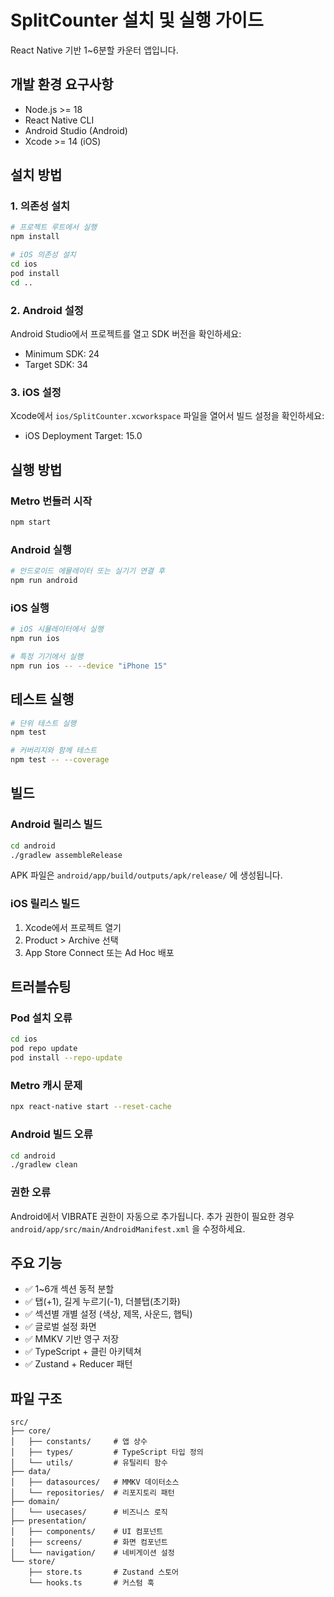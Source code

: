 # SplitCounter 설치 및 실행 가이드

React Native 기반 1~6분할 카운터 앱입니다.

## 개발 환경 요구사항

- Node.js >= 18
- React Native CLI
- Android Studio (Android)
- Xcode >= 14 (iOS)

## 설치 방법

### 1. 의존성 설치

```bash
# 프로젝트 루트에서 실행
npm install

# iOS 의존성 설치
cd ios
pod install
cd ..
```

### 2. Android 설정

Android Studio에서 프로젝트를 열고 SDK 버전을 확인하세요:
- Minimum SDK: 24
- Target SDK: 34

### 3. iOS 설정

Xcode에서 `ios/SplitCounter.xcworkspace` 파일을 열어서 빌드 설정을 확인하세요:
- iOS Deployment Target: 15.0

## 실행 방법

### Metro 번들러 시작

```bash
npm start
```

### Android 실행

```bash
# 안드로이드 에뮬레이터 또는 실기기 연결 후
npm run android
```

### iOS 실행

```bash
# iOS 시뮬레이터에서 실행
npm run ios

# 특정 기기에서 실행
npm run ios -- --device "iPhone 15"
```

## 테스트 실행

```bash
# 단위 테스트 실행
npm test

# 커버리지와 함께 테스트
npm test -- --coverage
```

## 빌드

### Android 릴리스 빌드

```bash
cd android
./gradlew assembleRelease
```

APK 파일은 `android/app/build/outputs/apk/release/` 에 생성됩니다.

### iOS 릴리스 빌드

1. Xcode에서 프로젝트 열기
2. Product > Archive 선택
3. App Store Connect 또는 Ad Hoc 배포

## 트러블슈팅

### Pod 설치 오류

```bash
cd ios
pod repo update
pod install --repo-update
```

### Metro 캐시 문제

```bash
npx react-native start --reset-cache
```

### Android 빌드 오류

```bash
cd android
./gradlew clean
```

### 권한 오류

Android에서 VIBRATE 권한이 자동으로 추가됩니다.
추가 권한이 필요한 경우 `android/app/src/main/AndroidManifest.xml` 을 수정하세요.

## 주요 기능

- ✅ 1~6개 섹션 동적 분할
- ✅ 탭(+1), 길게 누르기(-1), 더블탭(초기화)
- ✅ 섹션별 개별 설정 (색상, 제목, 사운드, 햅틱)
- ✅ 글로벌 설정 화면
- ✅ MMKV 기반 영구 저장
- ✅ TypeScript + 클린 아키텍쳐
- ✅ Zustand + Reducer 패턴

## 파일 구조

```
src/
├── core/
│   ├── constants/     # 앱 상수
│   ├── types/         # TypeScript 타입 정의
│   └── utils/         # 유틸리티 함수
├── data/
│   ├── datasources/   # MMKV 데이터소스
│   └── repositories/  # 리포지토리 패턴
├── domain/
│   └── usecases/      # 비즈니스 로직
├── presentation/
│   ├── components/    # UI 컴포넌트
│   ├── screens/       # 화면 컴포넌트
│   └── navigation/    # 네비게이션 설정
└── store/
    ├── store.ts       # Zustand 스토어
    └── hooks.ts       # 커스텀 훅
```